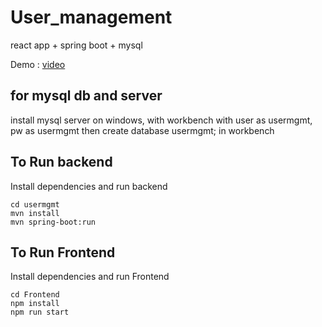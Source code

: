 # User_management
react app + spring boot + mysql 


Demo : [video](https://youtu.be/c-BTl0NTe00)

## for mysql db and server
install mysql server on windows, with workbench
with user as usermgmt, pw as usermgmt
then create database usermgmt; in workbench

## To Run backend
Install dependencies and run backend
```
cd usermgmt
mvn install
mvn spring-boot:run
```
## To Run Frontend
Install dependencies and run Frontend
```
cd Frontend
npm install 
npm run start
```
